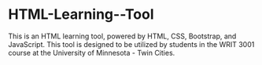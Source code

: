 # HTML-Learning--Tool
This is an HTML learning tool, powered by HTML, CSS, Bootstrap, and JavaScript.  This tool is designed to be utilized by students in the WRIT 3001 course at the University of Minnesota - Twin Cities.
